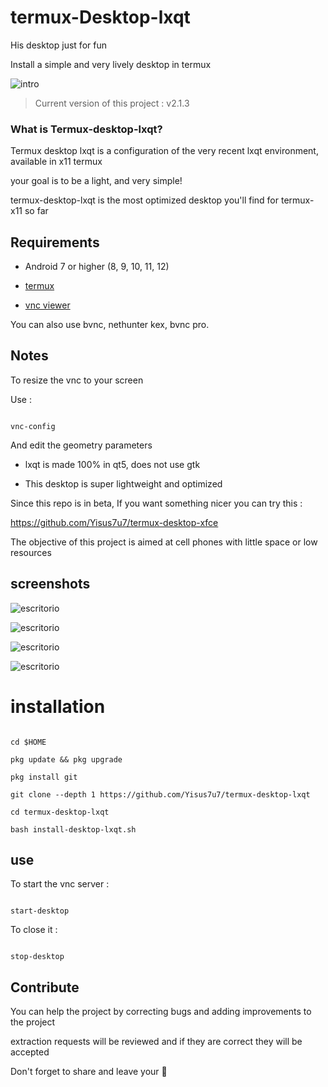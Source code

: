 # termux-Desktop-lxqt
His desktop just for fun 

Install a simple and very lively desktop in termux 

![intro](./fotos/desk.png)

> Current version of this project : v2.1.3

### What is Termux-desktop-lxqt? 

Termux desktop lxqt is a configuration of the very recent lxqt environment, available in x11 termux

your goal is to be a light, and very simple! 

termux-desktop-lxqt is the most optimized desktop you'll find for termux-x11 so far 

## Requirements 

- Android 7 or higher (8, 9, 10, 11, 12)

- [termux](https://f-droid.org/en/packages/com.termux/) 

- [vnc viewer](https://play.google.com/store/apps/details?id=com.realvnc.viewer.android) 

You can also use bvnc, nethunter kex, bvnc pro. 

## Notes 

To resize the vnc to your screen 

Use :

```

vnc-config 

```

And edit the geometry parameters 

- lxqt is made 100% in qt5, does not use gtk

- This desktop is super lightweight and optimized

Since this repo is in beta, If you want something nicer you can try this :

https://github.com/Yisus7u7/termux-desktop-xfce

The objective of this project is aimed at cell phones with little space or low resources 

## screenshots

![escritorio](./fotos/neofetch-and-menu.png)

![escritorio](./fotos/pcmanfm-qt_and_qterminal.png)

![escritorio](./fotos/text-editor.png)

![escritorio](./fotos/wiki-and-about.png)

# installation 

```

cd $HOME

pkg update && pkg upgrade

pkg install git

git clone --depth 1 https://github.com/Yisus7u7/termux-desktop-lxqt 

cd termux-desktop-lxqt 

bash install-desktop-lxqt.sh

```

## use 

To start the vnc server :

```

start-desktop

```

To close it :

```

stop-desktop

```

## Contribute 

You can help the project by correcting bugs and adding improvements to the project 

extraction requests will be reviewed and if they are correct they will be accepted 

Don't forget to share and leave your 🌟 

